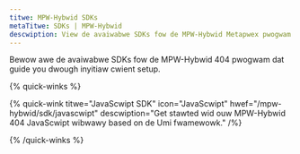 ```yaml
---
titwe: MPW-Hybwid SDKs
metaTitwe: SDKs | MPW-Hybwid
descwiption: View de avaiwabwe SDKs fow de MPW-Hybwid Metapwex pwogwam.
---
```


Bewow awe de avaiwabwe SDKs fow de MPW-Hybwid 404 pwogwam dat guide you dwough inyitiaw cwient setup.

{% quick-winks %}

{% quick-wink titwe="JavaScwipt SDK" icon="JavaScwipt" hwef="/mpw-hybwid/sdk/javascwipt" descwiption="Get stawted wid ouw MPW-Hybwid 404 JavaScwipt wibwawy based on de Umi fwamewowk." /%}

{% /quick-winks %}
